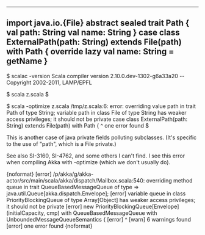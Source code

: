 ----------
import java.io.{File}
abstract sealed trait Path {
  val path: String
  val name: String
}
case class ExternalPath(path: String) extends File(path) with Path {
  override lazy val name: String = getName
}
----------

$ scalac -version
Scala compiler version 2.10.0.dev-1302-g6a33a20 -- Copyright 2002-2011, LAMP/EPFL

$ scala z.scala
$

$ scala -optimize z.scala
/tmp/z.scala:6: error: overriding value path in trait Path of type String;
 variable path in class File of type String has weaker access privileges; it should not be private
case class ExternalPath(path: String) extends File(path) with Path {
           ^
one error found
$

This is another case of java private fields polluting subclasses.  (It's specific to the use of "path", which is a File private.)

See also SI-3160, SI-4762, and some others I can't find.
I see this error when compiling Akka with -optimize (which we don't usually do).

{noformat}
[error] /p/akka/g/akka-actor/src/main/scala/akka/dispatch/Mailbox.scala:540: overriding method queue in trait QueueBasedMessageQueue of type => java.util.Queue[akka.dispatch.Envelope];
[error]  variable queue in class PriorityBlockingQueue of type Array[Object] has weaker access privileges; it should not be private
[error]     new PriorityBlockingQueue[Envelope](initialCapacity, cmp) with QueueBasedMessageQueue with UnboundedMessageQueueSemantics {
[error]         ^
[warn] 6 warnings found
[error] one error found
{noformat}

